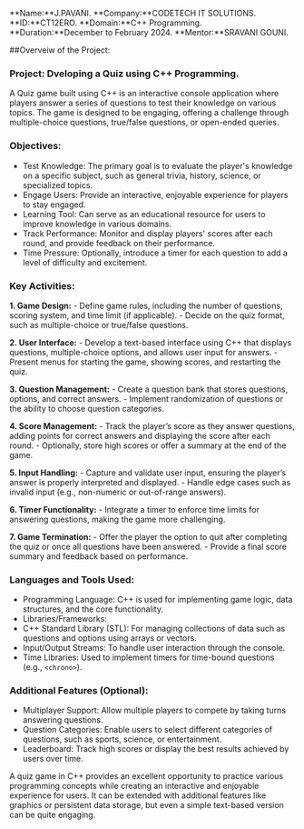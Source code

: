 **Name:**J.PAVANI. 
**Company:**CODETECH IT SOLUTIONS.
**ID:**CT12ERO.
**Domain:**C++ Programming.
**Duration:**December to February 2024.
**Mentor:**SRAVANI GOUNI.

##Overveiw of the Project:

### Project: Dveloping a Quiz using C++ Programming.

  A Quiz game built using C++ is an interactive console application where players answer a series of questions to test their knowledge on various 
  topics. The game is designed to be engaging, offering a challenge through multiple-choice questions, true/false questions, or open-ended queries.
  
 ### Objectives:
   - Test Knowledge: The primary goal is to evaluate the player's knowledge on a specific subject, such as general trivia, history, science, or 
    specialized topics.
   - Engage Users: Provide an interactive, enjoyable experience for players to stay engaged.
   - Learning Tool: Can serve as an educational resource for users to improve knowledge in various domains.
   - Track Performance: Monitor and display players' scores after each round, and provide feedback on their performance.
   - Time Pressure: Optionally, introduce a timer for each question to add a level of difficulty and excitement.
 ### Key Activities:
  **1. Game Design:**
     - Define game rules, including the number of questions, scoring system, and time limit (if applicable).
     - Decide on the quiz format, such as multiple-choice or true/false questions.

  **2. User Interface:**
     - Develop a text-based interface using C++ that displays questions, multiple-choice options, and allows user input for answers.
     - Present menus for starting the game, showing scores, and restarting the quiz.

  **3. Question Management:**
     - Create a question bank that stores questions, options, and correct answers.
     - Implement randomization of questions or the ability to choose question categories.

  **4. Score Management:**
     - Track the player’s score as they answer questions, adding points for correct answers and displaying the score after each round.
     - Optionally, store high scores or offer a summary at the end of the game.

  **5. Input Handling:**
     - Capture and validate user input, ensuring the player’s answer is properly interpreted and displayed.
     - Handle edge cases such as invalid input (e.g., non-numeric or out-of-range answers).

  **6. Timer Functionality:**
     - Integrate a timer to enforce time limits for answering questions, making the game more challenging.

  **7. Game Termination:**
      - Offer the player the option to quit after completing the quiz or once all questions have been answered.
      - Provide a final score summary and feedback based on performance.

### Languages and Tools Used:
  - Programming Language: C++ is used for implementing game logic, data structures, and the core functionality.
  - Libraries/Frameworks:
  - C++ Standard Library (STL): For managing collections of data such as questions and options using arrays or vectors.
  - Input/Output Streams: To handle user interaction through the console.
  - Time Libraries: Used to implement timers for time-bound questions (e.g., `<chrono>`).

### Additional Features (Optional):
  - Multiplayer Support: Allow multiple players to compete by taking turns answering questions.
  - Question Categories: Enable users to select different categories of questions, such as sports, science, or entertainment.
  - Leaderboard: Track high scores or display the best results achieved by users over time.

A quiz game in C++ provides an excellent opportunity to practice various programming concepts while creating an interactive and enjoyable experience for users. It can be extended with additional features like graphics or persistent data storage, but even a simple text-based version can be quite engaging.
